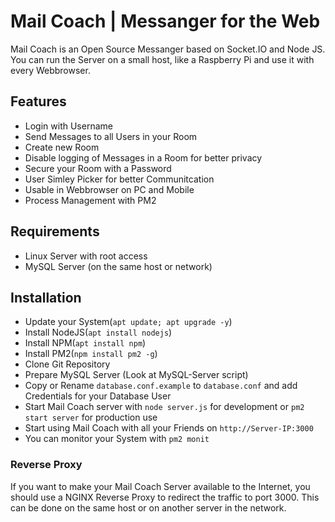 # Mail Coach | Messanger for the Web
Mail Coach is an Open Source Messanger based on Socket.IO and Node JS. You can run the Server on a small host, like a Raspberry Pi and use it with every Webbrowser.

## Features
* Login with Username
* Send Messages to all Users in your Room
* Create new Room
* Disable logging of Messages in a Room for better privacy
* Secure your Room with a Password
* User Simley Picker for better Communitcation
* Usable in Webbrowser on PC and Mobile
* Process Management with PM2

## Requirements
* Linux Server with root access
* MySQL Server (on the same host or network)

## Installation
* Update your System(`apt update; apt upgrade -y`)
* Install NodeJS(`apt install nodejs`) 
* Install NPM(`apt install npm`) 
* Install PM2(`npm install pm2 -g`)
* Clone Git Repository
* Prepare MySQL Server (Look at MySQL-Server script)
* Copy or Rename `database.conf.example` to `database.conf` and add Credentials for your Database User
* Start Mail Coach server with `node server.js` for development or `pm2 start server` for production use
* Start using Mail Coach with all your Friends on `http://Server-IP:3000`
* You can monitor your System with `pm2 monit`

### Reverse Proxy
If you want to make your Mail Coach Server available to the Internet, you should use a NGINX Reverse Proxy to redirect the traffic to port 3000. This can be done on the same host or on another server in the network.
